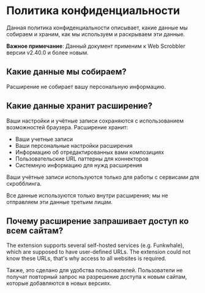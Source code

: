 # Политика конфиденциальности

Данная политика конфиденциальности описывает, какие данные мы собираем и храним, как мы используем и раскрываем эти данные.

**Важное примечание**: Данный документ применим к Web Scrobbler версии v2.40.0 и более новым.

## Какие данные мы собираем?

Расширение не собирает вашу персональную информацию.

## Какие данные хранит расширение?

Ваши настройки и учётные записи сохраняются с использованием возможностей браузера. Расширение хранит:

 - Ваши учетные записи
 - Ваши персональные настройки расширения
 - Информацию об отредактированных вами композициях
 - Пользовательские URL паттерны для коннекторов
 - Системную информацию для нужд расширения

Ваши учётные записи используются только для работы с сервисами для скробблинга.

Все данные используются только внутри расширения; мы не отправляем эти данные третьим лицам.

## Почему расширение запрашивает доступ ко всем сайтам?

The extension supports several self-hosted services (e.g. Funkwhale), which are supposed to have user-defined URLs. The extension could not know these URLs, that's why access to all websites is required.

Также, это сделано для удобства пользователей. Пользователи не получат повторный запрос на разрешение доступа к новым сайтам, которые добавляются в новых версиях.
